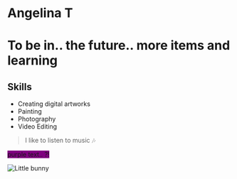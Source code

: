 # Angelina T
# To be in.. the future.. more items and learning

## Skills 
- Creating digital artworks
- Painting
- Photography
- Video Editing

> I like to listen to music 🎶

<span style="background-color: purple">purple text.. ?!</span>

![Little bunny](https://i.pinimg.com/originals/72/ca/70/72ca70bc01fd0c0e34f2d815495f4a3b.jpg)









<!--
**bitebitbytebeta/bitebitbytebeta** is a ✨ _special_ ✨ repository because its `README.md` (this file) appears on your GitHub profile.
Here are some ideas to get you started:

- 🔭 I’m currently working on ...
- 🌱 I’m currently learning ...
- 👯 I’m looking to collaborate on ...
- 🤔 I’m looking for help with ...
- 💬 Ask me about ...
- 📫 How to reach me: ...
- 😄 Pronouns: ...
- ⚡ Fun fact: ...
-->
